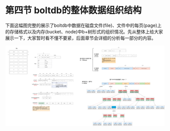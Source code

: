 # 第四节 boltdb的整体数据组织结构


下面这幅图完整的展示了boltdb中数据在磁盘文件(file)、文件中的每页(page)上的存储格式以及内存(bucket、node)中b+树形式的组织情况。先从整体上给大家展示一下，大家暂时看不懂不要紧，后面章节会详细的分析每一部分的内容。

![../imgs/boltdb核心源码分析.png](../imgs/boltdb核心源码分析.png)

